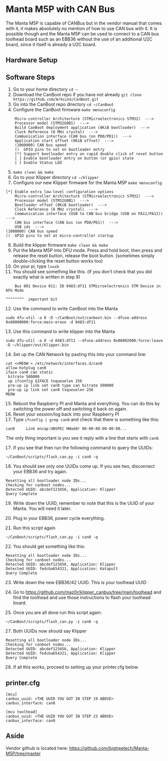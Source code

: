 # Manta M5P with CAN Bus

The Manta M5P is capable of CANBus but in the vendor manual that comes with it, it makes absolutely no mention of how to use CAN bus with it. It is possible though and the Manta M5P can be used to connect to a CAN bus toolhead board such as an EBB36 without the use of an additional U2C board, since it itself is already a U2C board.

## Hardware Setup



## Software Steps

1. Go to your home directory `cd ~`
2. Download the CanBoot repo if you have not already `git clone https://github.com/Arksine/CanBoot.git`
3. Go into the CanBoot repo directory `cd ~/CanBoot`
4. Configure the CanBoot firmware `make menuconfig`

```
    Micro-controller Architecture (STMicroelectronics STM32)  --->
    Processor model (STM32G0B1)  --->
    Build CanBoot deployment application (8KiB bootloader)  --->
    Clock Reference (8 MHz crystal)  --->
    Communication interface (CAN bus (on PD0/PD1))  --->
    Application start offset (8KiB offset)  --->
    (1000000) CAN bus speed
    ()  GPIO pins to set on bootloader entry
    [*] Support bootloader entry on rapid double click of reset button
    [ ] Enable bootloader entry on button (or gpio) state
    [ ] Enable Status LED
```
5. `make clean && make`
6. Go to your Klipper directory `cd ~/klipper`
7. Configure our new Klipper firmware for the Manta M5P `make menuconfig`

```
[*] Enable extra low-level configuration options
    Micro-controller Architecture (STMicroelectronics STM32)  --->
    Processor model (STM32G0B1)  --->
    Bootloader offset (8KiB bootloader)  --->
    Clock Reference (8 MHz crystal)  --->
    Communication interface (USB to CAN bus bridge (USB on PA11/PA12))  --->
    CAN bus interface (CAN bus (on PD0/PD1))  --->
    USB ids  --->
(1000000) CAN bus speed
()  GPIO pins to set at micro-controller startup
```
8. Build the klipper firmware `make clean && make`
9. Put the Manta M5P into DFU mode. Press and hold boot, then press and release the reset button, release the boot button. (sometimes simply double-clicking the reset button works too)
10. On your pi, type `lsusb`
11. You should see something like this. (if you don't check that you did exactly what is written in step 9)
```
    Bus 001 Device 011: ID 0483:df11 STMicroelectronics STM Device in DFU Mode
                                                                      ^^^^^^^^  important bit
```
12. Use the command to write CanBoot into the Manta
```
sudo dfu-util -a 0 -D ~/CanBoot/out/canboot.bin --dfuse-address 0x08000000:force:mass-erase -d 0483:df11
```

13. Use this command to write klipper into the Manta
```
sudo dfu-util -a 0 -d 0483:df11 --dfuse-address 0x08002000:force:leave -D ~/klipper/out/klipper.bin
```

14. Set up the CAN Network by pasting this into your command line:
```
cat <<MEOW > /etc/network/interfaces.d/can0
allow-hotplug can0
iface can0 can static
 bitrate 500000
 up ifconfig $IFACE txqueuelen 256
 pre-up ip link set can0 type can bitrate 500000
 pre-up ip link set can0 txqueuelen 256
MEOW
```

15. Reboot the Raspberry PI and Manta and everything. You can do this by switching the power off and switching it back on again.
16. Reset your session/log back into your Raspberry PI
17. Type `ifconfig | grep can0` and check that there is something like this:
```
can0     Link encap:UNSPEC HWaddr 00-00-00-00-00-00...
```
The only thing important is you see it reply with a line that starts with `can0`.

17. If you see that then run the following command to query the UUIDs:
```
~/CanBoot/scripts/flash_can.py -i can0 -q
```

18. You should see only one UUIDs come up. If you see two, disconnect your EBB36 and try again.
```
Resetting all bootloader node IDs...
Checking for canboot nodes...
Detected UUID: abcdef123456, Application: Klipper
Query Complete
```
 
19. Write down the UUID, remember to note that this is the UUID of your Manta. You will need it later.

21. Plug in your EBB36, power cycle everything.
22. Run this script again 
```
~/CanBoot/scripts/flash_can.py -i can0 -q
```
22. You should get something like this:
```
Resetting all bootloader node IDs...
Checking for canboot nodes...
Detected UUID: abcdef123456, Application: Klipper
Detected UUID: fedcba654321, Application: Katapult
Query Complete
```

23. Write down the new EBB36/42 UUID. This is your toolhead UUID

25. Go to https://github.com/maz0r/klipper_canbus/tree/main/toolhead and find the toolhead and use those instructions to flash your toolhead board.

26. Once you are all done run this script again: 
```
~/CanBoot/scripts/flash_can.py -i can0 -q
```

27. Both UUIDs now should say Klipper
```
Resetting all bootloader node IDs...
Checking for canboot nodes...
Detected UUID: abcdef123456, Application: Klipper
Detected UUID: fedcba654321, Application: Klipper
Query Complete
```
28. If all this works, proceed to setting up your printer.cfg below.

## printer.cfg

```
[mcu]
canbus_uuid: <THE UUID YOU GOT IN STEP 19 ABOVE>
canbus_interface: can0

[mcu toolhead]
canbus_uuid: <THE UUID YOU GOT IN STEP 23 ABOVE>
canbus_interface: can0
```

## Aside

Vendor github is located here: https://github.com/bigtreetech/Manta-M5P/tree/master

